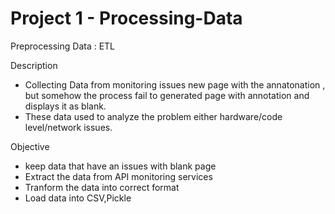 # Project 1 - Processing-Data
Preprocessing Data : ETL



Description
- Collecting Data from monitoring issues new page with the annatonation , but somehow the process fail to generated page with annotation and displays it as blank.
- These data used to analyze the problem either hardware/code level/network issues.

Objective
- keep data that have an issues with blank page
- Extract the data from API monitoring services
- Tranform the data into correct format
- Load data into CSV,Pickle 
